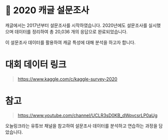 # :pencil: 2020 캐글 설문조사

캐글에서는 2017년부터 설문조사를 시작하였습니다. 2020년에도 설문조사를 실시했으며 데이터를 정리하여 총 20,036 개의 응답으로 완료되었습니다.

이 설문조사 데이터를 활용하여 캐글 특성에 대해 분석을 하고자 합니다.

# 대회 데이터 링크
> https://www.kaggle.com/c/kaggle-survey-2020

# 참고
> https://www.youtube.com/channel/UCLR3sD0KB_dWpvcsrLP0aUg

오늘링크라는 유튜브 채널을 참고하여 설문조사 데이터를 분석하고 연습하는 과정을 담았습니다.
